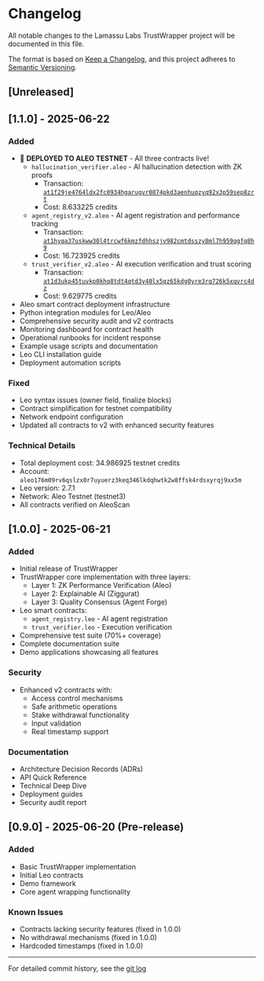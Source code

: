 # Changelog

All notable changes to the Lamassu Labs TrustWrapper project will be documented in this file.

The format is based on [Keep a Changelog](https://keepachangelog.com/en/1.0.0/),
and this project adheres to [Semantic Versioning](https://semver.org/spec/v2.0.0.html).

## [Unreleased]
## [1.1.0] - 2025-06-22

### Added
- 🚀 **DEPLOYED TO ALEO TESTNET** - All three contracts live!
  - `hallucination_verifier.aleo` - AI hallucination detection with ZK proofs
    - Transaction: [`at1f29je4764ldx2fc0934hgarugvr0874pkd3aenhuqzyq92x3p59sep8zrt`](https://testnet.aleoscan.io/transaction?id=at1f29je4764ldx2fc0934hgarugvr0874pkd3aenhuqzyq92x3p59sep8zrt)
    - Cost: 8.633225 credits
  - `agent_registry_v2.aleo` - AI agent registration and performance tracking
    - Transaction: [`at1hyqa37uskww30l4trcwf6kmzfdhhszjv982cmtdsszy8ml7h959qgfq8h9`](https://testnet.aleoscan.io/transaction?id=at1hyqa37uskww30l4trcwf6kmzfdhhszjv982cmtdsszy8ml7h959qgfq8h9)
    - Cost: 16.723925 credits
  - `trust_verifier_v2.aleo` - AI execution verification and trust scoring
    - Transaction: [`at1d3ukp45tuvkp0khq8tdt4qtd3y40lx5qz65kdg0yre3rq726k5xqvrc4dz`](https://testnet.aleoscan.io/transaction?id=at1d3ukp45tuvkp0khq8tdt4qtd3y40lx5qz65kdg0yre3rq726k5xqvrc4dz)
    - Cost: 9.629775 credits
- Aleo smart contract deployment infrastructure
- Python integration modules for Leo/Aleo
- Comprehensive security audit and v2 contracts
- Monitoring dashboard for contract health
- Operational runbooks for incident response
- Example usage scripts and documentation
- Leo CLI installation guide
- Deployment automation scripts

### Fixed
- Leo syntax issues (owner field, finalize blocks)
- Contract simplification for testnet compatibility
- Network endpoint configuration
- Updated all contracts to v2 with enhanced security features

### Technical Details
- Total deployment cost: 34.986925 testnet credits
- Account: `aleo176m09rv6qslzx0r7uyuerz3keq346lkdqhwtk2w8ffsk4rdsxyrqj9xx5m`
- Leo version: 2.7.1
- Network: Aleo Testnet (testnet3)
- All contracts verified on AleoScan

## [1.0.0] - 2025-06-21

### Added
- Initial release of TrustWrapper
- TrustWrapper core implementation with three layers:
  - Layer 1: ZK Performance Verification (Aleo)
  - Layer 2: Explainable AI (Ziggurat)
  - Layer 3: Quality Consensus (Agent Forge)
- Leo smart contracts:
  - `agent_registry.leo` - AI agent registration
  - `trust_verifier.leo` - Execution verification
- Comprehensive test suite (70%+ coverage)
- Complete documentation suite
- Demo applications showcasing all features

### Security
- Enhanced v2 contracts with:
  - Access control mechanisms
  - Safe arithmetic operations
  - Stake withdrawal functionality
  - Input validation
  - Real timestamp support

### Documentation
- Architecture Decision Records (ADRs)
- API Quick Reference
- Technical Deep Dive
- Deployment guides
- Security audit report

## [0.9.0] - 2025-06-20 (Pre-release)

### Added
- Basic TrustWrapper implementation
- Initial Leo contracts
- Demo framework
- Core agent wrapping functionality

### Known Issues
- Contracts lacking security features (fixed in 1.0.0)
- No withdrawal mechanisms (fixed in 1.0.0)
- Hardcoded timestamps (fixed in 1.0.0)

---

For detailed commit history, see the [git log](https://github.com/lamassu-labs/trustwrapper)

